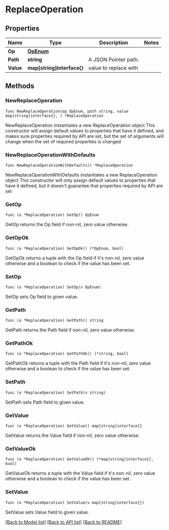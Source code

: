 # ReplaceOperation

## Properties

Name | Type | Description | Notes
------------ | ------------- | ------------- | -------------
**Op** | [**OpEnum**](OpEnum.md) |  | 
**Path** | **string** | A JSON Pointer path. | 
**Value** | **map[string]interface{}** | value to replace with | 

## Methods

### NewReplaceOperation

`func NewReplaceOperation(op OpEnum, path string, value map[string]interface{}, ) *ReplaceOperation`

NewReplaceOperation instantiates a new ReplaceOperation object
This constructor will assign default values to properties that have it defined,
and makes sure properties required by API are set, but the set of arguments
will change when the set of required properties is changed

### NewReplaceOperationWithDefaults

`func NewReplaceOperationWithDefaults() *ReplaceOperation`

NewReplaceOperationWithDefaults instantiates a new ReplaceOperation object
This constructor will only assign default values to properties that have it defined,
but it doesn't guarantee that properties required by API are set

### GetOp

`func (o *ReplaceOperation) GetOp() OpEnum`

GetOp returns the Op field if non-nil, zero value otherwise.

### GetOpOk

`func (o *ReplaceOperation) GetOpOk() (*OpEnum, bool)`

GetOpOk returns a tuple with the Op field if it's non-nil, zero value otherwise
and a boolean to check if the value has been set.

### SetOp

`func (o *ReplaceOperation) SetOp(v OpEnum)`

SetOp sets Op field to given value.


### GetPath

`func (o *ReplaceOperation) GetPath() string`

GetPath returns the Path field if non-nil, zero value otherwise.

### GetPathOk

`func (o *ReplaceOperation) GetPathOk() (*string, bool)`

GetPathOk returns a tuple with the Path field if it's non-nil, zero value otherwise
and a boolean to check if the value has been set.

### SetPath

`func (o *ReplaceOperation) SetPath(v string)`

SetPath sets Path field to given value.


### GetValue

`func (o *ReplaceOperation) GetValue() map[string]interface{}`

GetValue returns the Value field if non-nil, zero value otherwise.

### GetValueOk

`func (o *ReplaceOperation) GetValueOk() (*map[string]interface{}, bool)`

GetValueOk returns a tuple with the Value field if it's non-nil, zero value otherwise
and a boolean to check if the value has been set.

### SetValue

`func (o *ReplaceOperation) SetValue(v map[string]interface{})`

SetValue sets Value field to given value.



[[Back to Model list]](../README.md#documentation-for-models) [[Back to API list]](../README.md#documentation-for-api-endpoints) [[Back to README]](../README.md)


